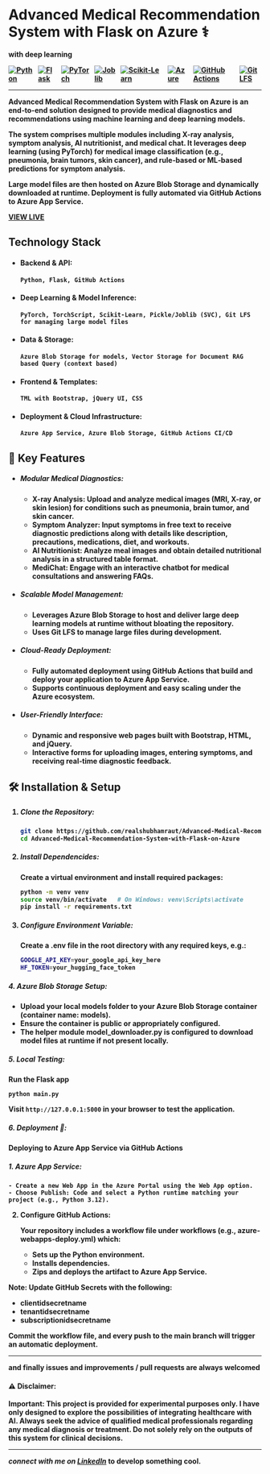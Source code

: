 # Advanced Medical Recommendation System with Flask on Azure ⚕️
 <strong>with deep learning<strong>

<div style="display: flex; gap: 10px;">
  <a href="https://www.python.org/">
    <img src="https://img.shields.io/badge/-Python-3776AB?style=flat-square&logo=python&logoColor=white" alt="Python">
  </a>
  <a href="https://flask.palletsprojects.com/">
    <img src="https://img.shields.io/badge/-Flask-000000?style=flat-square&logo=flask&logoColor=white" alt="Flask">
  </a>
  <a href="https://pytorch.org/">
    <img src="https://img.shields.io/badge/-PyTorch-EE4C2C?style=flat-square&logo=pytorch&logoColor=white" alt="PyTorch">
  </a>
  <a href="https://joblib.readthedocs.io/">
    <img src="https://img.shields.io/badge/-joblib-FF9900?style=flat-square&logo=python&logoColor=white" alt="Joblib">
  </a>
  <a href="https://scikit-learn.org/">
    <img src="https://img.shields.io/badge/-scikit--learn-F7931E?style=flat-square&logo=scikit-learn&logoColor=white" alt="Scikit‑Learn">
  </a>
  <a href="https://azure.microsoft.com/">
    <img src="https://img.shields.io/badge/-Azure-0078D4?style=flat-square&logo=microsoft-azure&logoColor=white" alt="Azure">
  </a>
  <a href="https://docs.github.com/en/actions">
    <img src="https://img.shields.io/badge/-GitHub_Actions-2088FF?style=flat-square&logo=github-actions&logoColor=white" alt="GitHub Actions">
  </a>
  <a href="https://git-lfs.github.com/">
    <img src="https://img.shields.io/badge/-Git%20LFS-F05133?style=flat-square&logo=git-lfs&logoColor=white" alt="Git LFS">
  </a>
</div>

---

**Advanced Medical Recommendation System with Flask on Azure** is an end‑to‑end solution designed to provide medical diagnostics and recommendations using machine learning and deep learning models.

The system comprises multiple modules including X-ray analysis, symptom analysis, AI nutritionist, and medical chat. It leverages deep learning (using PyTorch) for medical image classification (e.g., pneumonia, brain tumors, skin cancer), and rule‑based or ML‑based predictions for symptom analysis.

Large model files are then hosted on Azure Blob Storage and dynamically downloaded at runtime. Deployment is fully automated via GitHub Actions to Azure App Service.


[VIEW LIVE](https://advanced-medical-app.azurewebsites.net)

## Technology Stack

- #### Backend & API:
  
  ` Python, Flask, GitHub Actions `

- #### Deep Learning & Model Inference: 
  
    ` PyTorch, TorchScript, Scikit-Learn, Pickle/Joblib (SVC), Git LFS for managing large model files `

- #### Data & Storage:
  
    `Azure Blob Storage for models, Vector Storage for Document RAG based Query (context based)`

- #### Frontend & Templates:
  
  `TML with Bootstrap, jQuery UI, CSS`

- #### Deployment & Cloud Infrastructure:
  
    ` Azure App Service, Azure Blob Storage, GitHub Actions CI/CD `

## 🌟 Key Features

- ##### **Modular Medical Diagnostics:**  
  - **X-ray Analysis:** Upload and analyze medical images (MRI, X-ray, or skin lesion) for conditions such as pneumonia, brain tumor, and skin cancer.  
  - **Symptom Analyzer:** Input symptoms in free text to receive diagnostic predictions along with details like description, precautions, medications, diet, and workouts.  
  - **AI Nutritionist:** Analyze meal images and obtain detailed nutritional analysis in a structured table format.
  - **MediChat:** Engage with an interactive chatbot for medical consultations and answering FAQs.

- ##### **Scalable Model Management:**  
  - Leverages Azure Blob Storage to host and deliver large deep learning models at runtime without bloating the repository.
  - Uses Git LFS to manage large files during development.

- ##### **Cloud-Ready Deployment:**  
  - Fully automated deployment using GitHub Actions that build and deploy your application to Azure App Service.
  - Supports continuous deployment and easy scaling under the Azure ecosystem.

- ##### **User-Friendly Interface:**  
  - Dynamic and responsive web pages built with Bootstrap, HTML, and jQuery.
  - Interactive forms for uploading images, entering symptoms, and receiving real‑time diagnostic feedback.

## 🛠️ Installation & Setup

1. ##### **Clone the Repository:**

   ```bash
   git clone https://github.com/realshubhamraut/Advanced-Medical-Recommendation-System-with-Flask-on-Azure.git
   cd Advanced-Medical-Recommendation-System-with-Flask-on-Azure
   ```

2. ##### **Install Dependencides:**
    Create a virtual environment and install required packages:

    ```bash
    python -m venv venv
    source venv/bin/activate   # On Windows: venv\Scripts\activate
    pip install -r requirements.txt
    ```

3. ##### **Configure Environment Variable:**
    Create a .env file in the root directory with any required keys, e.g.:

    ```bash
    GOOGLE_API_KEY=your_google_api_key_here
    HF_TOKEN=your_hugging_face_token
    ```

##### 4. **Azure Blob Storage Setup:**

- Upload your local models folder to your Azure Blob Storage container (container name: models).
- Ensure the container is public or appropriately configured.
- The helper module model_downloader.py is configured to download model files at runtime if not present locally.

##### 5. **Local Testing:**

**Run the Flask app**

`python main.py`



Visit `http://127.0.0.1:5000` in your browser to test the application.

##### 6. Deployment 🚀:

Deploying to Azure App Service via GitHub Actions
    
##### 1. Azure App Service:

    - Create a new Web App in the Azure Portal using the Web App option.
    - Choose Publish: Code and select a Python runtime matching your project (e.g., Python 3.12).

2. Configure GitHub Actions:

    Your repository includes a workflow file under workflows (e.g., azure-webapps-deploy.yml) which:

    - Sets up the Python environment.
    - Installs dependencies.
    - Zips and deploys the artifact to Azure App Service.

Note: Update GitHub Secrets with the following:

- __clientidsecretname__
- __tenantidsecretname__
- __subscriptionidsecretname__

Commit the workflow file, and every push to the main branch will trigger an automatic deployment.


---
and finally issues and improvements / pull requests are always welcomed

#### ⚠️ Disclaimer: 

Important: This project is provided for experimental purposes only. I have only designed to explore the possibilities of integrating healthcare with AI. Always seek the advice of qualified medical professionals regarding any medical diagnosis or treatment. Do not solely rely on the outputs of this system for clinical decisions.

---
*connect with me on [LinkedIn](https://www.linkedin.com/in/contactshubhamraut/)* to develop something cool.